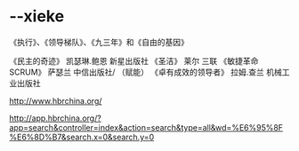# --xieke


《执行》、《领导梯队》、《九三年》和《自由的基因》

《民主的奇迹》  凯瑟琳.鲍恩 新星出版社
《圣洁》  莱尔  三联
《敏捷革命SCRUM》 萨瑟兰  中信出版社/ （赋能）
《卓有成效的领导者》 拉姆.查兰 机械工业出版社

http://www.hbrchina.org/

http://app.hbrchina.org/?app=search&controller=index&action=search&type=all&wd=%E6%95%8F%E6%8D%B7&search.x=0&search.y=0
